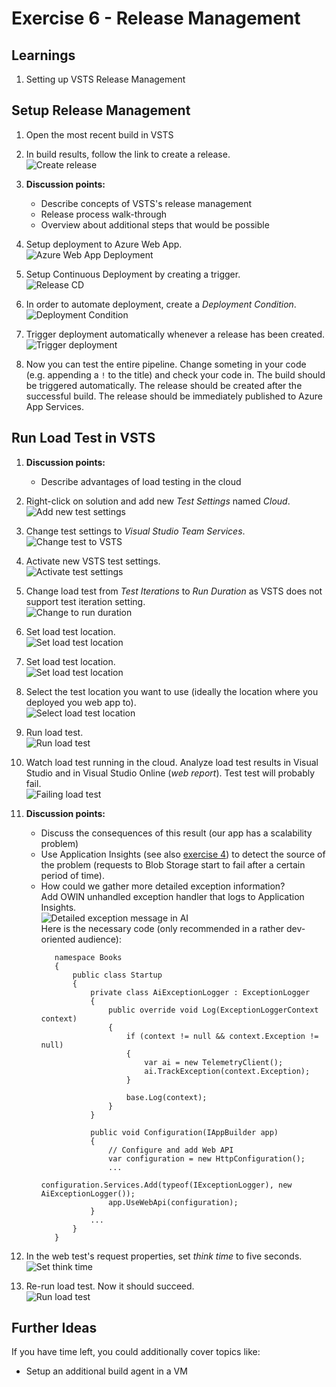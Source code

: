 # Exercise 6 - Release Management


## Learnings

1. Setting up VSTS Release Management 



## Setup Release Management

1. Open the most recent build in VSTS

1. In build results, follow the link to create a release.<br/>
   ![Create release](img/vsts-setup-release.png)

1. **Discussion points:**
   * Describe concepts of VSTS's release management
   * Release process walk-through
   * Overview about additional steps that would be possible
   
1. Setup deployment to Azure Web App.<br/>
   ![Azure Web App Deployment](img/vsts-azure-web-app-deployment.png)

1. Setup Continuous Deployment by creating a trigger.<br/>
   ![Release CD](img/vsts-release-ci.png)
   
1. In order to automate deployment, create a *Deployment Condition*.<br/>
   ![Deployment Condition](img/vsts-create-deployment-condition.png)

1. Trigger deployment automatically whenever a release has been created.<br/>
   ![Trigger deployment](img/vsts-automatic-deployment-at-release.png)

1. Now you can test the entire pipeline. Change someting in your code (e.g. appending a `!` to the title) and check your code in. The build should be triggered automatically. The release should be created after the successful build. The release should be immediately published to Azure App Services.


## Run Load Test in VSTS

1. **Discussion points:**
   * Describe advantages of load testing in the cloud

1. Right-click on solution and add new *Test Settings* named *Cloud*.<br/>
   ![Add new test settings](img/add-cloud-test-settings.png)

1. Change test settings to *Visual Studio Team Services*.<br/>
   ![Change test to VSTS](img/change-load-test-to-cloud.png)

1. Activate new VSTS test settings.<br/>
   ![Activate test settings](img/activate-cloud-test-settings.png)

1. Change load test from *Test Iterations* to *Run Duration* as VSTS does not support test iteration setting.<br/>
   ![Change to run duration](img/change-to-run-duration.png)

1. Set load test location.<br/>
   ![Set load test location](img/set-load-test-location.png)

1. Set load test location.<br/>
   ![Set load test location](img/set-load-test-location.png)

1. Select the test location you want to use (ideally the location where you deployed you web app to).<br/>
   ![Select load test location](img/select-cloud-test-location.png)

1. Run load test.<br/>
   ![Run load test](img/run-load-test.png)

1. Watch load test running in the cloud. Analyze load test results in Visual Studio and in Visual Studio Online (*web report*). Test test will probably fail.<br/>
   ![Failing load test](img/failing-load-test.png)

1. **Discussion points:**
   * Discuss the consequences of this result (our app has a scalability problem)
   * Use Application Insights (see also [exercise 4](lab-04.md)) to detect the source of the problem (requests to Blob Storage start to fail after a certain period of time).
   * How could we gather more detailed exception information?<br/>
     Add OWIN unhandled exception handler that logs to Application Insights.<br/>
     ![Detailed exception message in AI](img/detailed-exception-message.png)<br/>
     Here is the necessary code (only recommended in a rather dev-oriented audience):
     ```
        namespace Books
        {
            public class Startup
            {
                private class AiExceptionLogger : ExceptionLogger
                {
                    public override void Log(ExceptionLoggerContext context)
                    {
                        if (context != null && context.Exception != null)
                        {
                            var ai = new TelemetryClient();
                            ai.TrackException(context.Exception);
                        }

                        base.Log(context);
                    }
                }

                public void Configuration(IAppBuilder app)
                {
                    // Configure and add Web API
                    var configuration = new HttpConfiguration();
                    ...
                    configuration.Services.Add(typeof(IExceptionLogger), new AiExceptionLogger());
                    app.UseWebApi(configuration);
                } 
                ...
            }
        }
     ```

1. In the web test's request properties, set *think time* to five seconds.<br/>
   ![Set think time](img/change-think-time.png)

1. Re-run load test. Now it should succeed.<br/>
   ![Run load test](img/run-load-test.png)


## Further Ideas

If you have time left, you could additionally cover topics like:

* Setup an additional build agent in a VM
